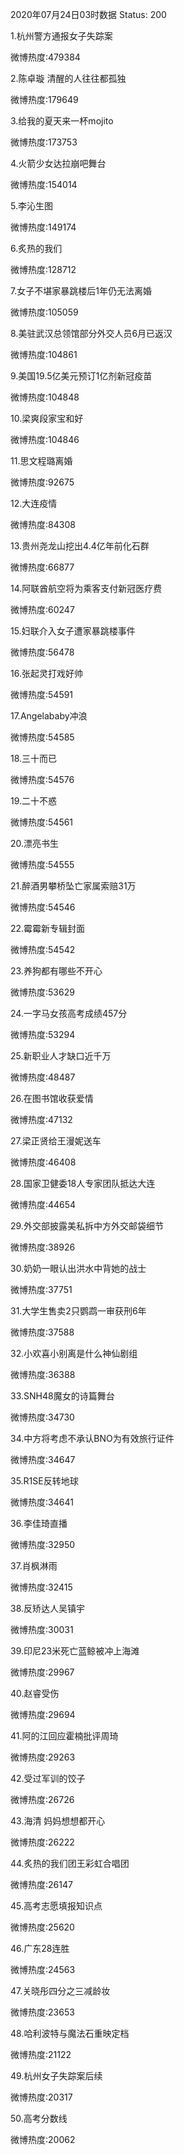 2020年07月24日03时数据
Status: 200

1.杭州警方通报女子失踪案

微博热度:479384

2.陈卓璇 清醒的人往往都孤独

微博热度:179649

3.给我的夏天来一杯mojito

微博热度:173753

4.火箭少女达拉崩吧舞台

微博热度:154014

5.李沁生图

微博热度:149174

6.炙热的我们

微博热度:128712

7.女子不堪家暴跳楼后1年仍无法离婚

微博热度:105059

8.美驻武汉总领馆部分外交人员6月已返汉

微博热度:104861

9.美国19.5亿美元预订1亿剂新冠疫苗

微博热度:104848

10.梁爽段家宝和好

微博热度:104846

11.思文程璐离婚

微博热度:92675

12.大连疫情

微博热度:84308

13.贵州尧龙山挖出4.4亿年前化石群

微博热度:66877

14.阿联酋航空将为乘客支付新冠医疗费

微博热度:60247

15.妇联介入女子遭家暴跳楼事件

微博热度:56478

16.张起灵打戏好帅

微博热度:54591

17.Angelababy冲浪

微博热度:54585

18.三十而已

微博热度:54576

19.二十不惑

微博热度:54561

20.漂亮书生

微博热度:54555

21.醉酒男攀桥坠亡家属索赔31万

微博热度:54546

22.霉霉新专辑封面

微博热度:54542

23.养狗都有哪些不开心

微博热度:53629

24.一字马女孩高考成绩457分

微博热度:53294

25.新职业人才缺口近千万

微博热度:48487

26.在图书馆收获爱情

微博热度:47132

27.梁正贤给王漫妮送车

微博热度:46408

28.国家卫健委18人专家团队抵达大连

微博热度:44654

29.外交部披露美私拆中方外交邮袋细节

微博热度:38926

30.奶奶一眼认出洪水中背她的战士

微博热度:37751

31.大学生售卖2只鹦鹉一审获刑6年

微博热度:37588

32.小欢喜小别离是什么神仙剧组

微博热度:36388

33.SNH48魔女的诗篇舞台

微博热度:34730

34.中方将考虑不承认BNO为有效旅行证件

微博热度:34647

35.R1SE反转地球

微博热度:34641

36.李佳琦直播

微博热度:32950

37.肖枫淋雨

微博热度:32415

38.反矫达人吴镇宇

微博热度:30031

39.印尼23米死亡蓝鲸被冲上海滩

微博热度:29967

40.赵睿受伤

微博热度:29694

41.阿的江回应霍楠批评周琦

微博热度:29263

42.受过军训的饺子

微博热度:26726

43.海清 妈妈想想都开心

微博热度:26222

44.炙热的我们团王彩虹合唱团

微博热度:26147

45.高考志愿填报知识点

微博热度:25620

46.广东28连胜

微博热度:24563

47.关晓彤四分之三减龄妆

微博热度:23653

48.哈利波特与魔法石重映定档

微博热度:21122

49.杭州女子失踪案后续

微博热度:20317

50.高考分数线

微博热度:20062

